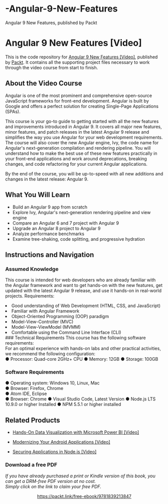 # -Angular-9-New-Features
 Angular 9 New Features, published by Packt
# Angular 9 New Features [Video]
This is the code repository for [Angular 9 New Features [Video]](https://www.packtpub.com/web-development/angular-9-new-features-video), published by [Packt](https://www.packtpub.com/?utm_source=github). It contains all the supporting project files necessary to work through the video course from start to finish.
## About the Video Course
Angular is one of the most prominent and comprehensive open-source JavaScript frameworks for front-end development. Angular is built by Google and offers a perfect solution for creating Single-Page Applications (SPAs).

This course is your go-to guide to getting started with all the new features and improvements introduced in Angular 9. It covers all major new features, minor features, and patch releases in the latest Angular 9 release and simplifies the way you use Angular for your web development requirements.
The course will also cover the new Angular engine, Ivy, the code name for Angular's next-generation compilation and rendering pipeline. You will understand how to make the best use of these new features practically in your front-end applications and work around deprecations, breaking changes, and code refactoring for your current Angular applications.

By the end of the course, you will be up-to-speed with all new additions and changes in the latest release: Angular 9.

<H2>What You Will Learn</H2>
<DIV class=book-info-will-learn-text>
<UL>
<LI> Build an Angular 9 app from scratch
<LI> Explore Ivy, Angular's next-generation rendering pipeline and view engine
<LI> Compare an Angular 6 and 7 project with Angular 9
<LI> Upgrade an Angular 8 project to Angular 9
<LI> Analyze performance benchmarks
<LI> Examine tree-shaking, code splitting, and progressive hydration
</LI></UL></DIV>

## Instructions and Navigation
### Assumed Knowledge
This course is intended for web developers who are already familiar with the Angular framework and want to get hands-on with the new features, get updated with the latest Angular 9 release, and use it hands-on in real-world projects.
Requirements: </br>
<LI> Good understanding of Web Development (HTML, CSS, and JavaScript)
<LI> Familiar with Angular Framework
<LI> Object-Oriented Programming (OOP) paradigm
<LI> Model-View-Controller (MVC)
<LI> Model-View-ViewModel (MVMM)
<LI> Comfortable using the Command Line Interface (CLI) </LI>
### Technical Requirements
This course has the following software requirements:<br/>
For an optimal experience with hands-on labs and other practical activities, we recommend the following configuration:</br>
●	Processor: Quad-core 2GHz+ CPU
●	Memory: 12GB
●	Storage: 100GB

### Software Requirements </br>
●	Operating system: Windows 10, Linux, Mac </br>
●	Browser: Firefox, Chrome </br>
●	Atom IDE, Eclipse </br>
●	Browser: Chrome
●	Visual Studio Code, Latest Version
●	Node.js LTS 10.9.0 or higher Installed
●	NPM 5.5.1 or higher installed


## Related Products
* [Hands-On Data Visualization with Microsoft Power BI [Video]](https://www.packtpub.com/big-data-and-business-intelligence/hands-data-visualization-microsoft-power-bi-video?utm_source=github&utm_medium=repository&utm_campaign=9781789805185)

* [Modernizing Your Android Applications [Video]](https://www.packtpub.com/application-development/modernizing-your-android-applications-video?utm_source=github&utm_medium=repository&utm_campaign=9781789950502)

* [Securing Applications in Node.js [Video]](https://www.packtpub.com/web-development/securing-applications-nodejs-video?utm_source=github&utm_medium=repository&utm_campaign=9781789136791)

### Download a free PDF

 <i>If you have already purchased a print or Kindle version of this book, you can get a DRM-free PDF version at no cost.<br>Simply click on the link to claim your free PDF.</i>
<p align="center"> <a href="https://packt.link/free-ebook/9781839213847">https://packt.link/free-ebook/9781839213847 </a> </p>